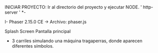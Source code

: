 INICIAR PROYECTO:
Ir al directorio del proyecto y ejecutar NODE. ' http-server '
*-

I- Phaser 2.15.0 CE -> Archivo: phaser.js

Splash Screen
Pantalla principal
- 3 carriles simulando una máquina tragaperras, donde aparecen diferentes símbolos.


